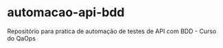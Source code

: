 # automacao-api-bdd
Repositório para pratica de automação de testes de API com BDD - Curso do QaOps
